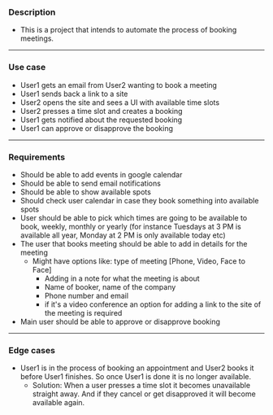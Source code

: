 
### Description

- This is a project that intends to automate the process of booking meetings.

---

### Use case

- User1 gets an email from User2 wanting to book a meeting
- User1 sends back a link to a site
- User2 opens the site and sees a UI with available time slots
- User2 presses a time slot and creates a booking
- User1 gets notified about the requested booking
- User1 can approve or disapprove the booking

---

### Requirements

- Should be able to add events in google calendar
- Should be able to send email notifications
- Should be able to show available spots
- Should check user calendar in case they book something into available spots
- User should be able to pick which times are going to be available to book, weekly, monthly or yearly (for instance Tuesdays at 3 PM is available all year, Monday at 2 PM is only available today etc)
- The user that books meeting should be able to add in details for the meeting
  - Might have options like: type of meeting [Phone, Video, Face to Face]
    - Adding in a note for what the meeting is about
    - Name of booker, name of the company
    - Phone number and email
    - if it's a video conference an option for adding a link to the site of the meeting is required
- Main user should be able to approve or disapprove booking

---

### Edge cases

- User1 is in the process of booking an appointment and User2 books it before User1 finishes. So once User1 is done it is no longer available.
  - Solution: When a user presses a time slot it becomes unavailable straight away. And if they cancel or get disapproved it will become available again.
